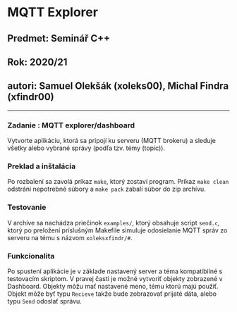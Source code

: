 # MQTT Explorer

## Predmet:  Seminář C++
## Rok: 2020/21
## autori: Samuel Olekšák (xoleks00), Michal Findra (xfindr00)

---

### Zadanie : MQTT explorer/dashboard
Vytvorte aplikáciu, ktorá sa pripojí ku serveru (MQTT brokeru) a sleduje všetky alebo vybrané správy (podľa tzv. témy (topic)).

### Preklad a inštalácia
Po rozbalení sa zavolá príkaz `make`, ktorý zostaví program.
Príkaz `make clean` odstráni nepotrebné súbory a `make pack` zabalí súbor do zip archívu.

### Testovanie
V archíve sa nachádza priečinok `examples/`, ktorý obsahuje script `send.c`, ktorý po preložení príslušným Makefile simuluje odosielanie MQTT správ zo serveru na tému s názvom `xoleksxfindr/#`. 

### Funkcionalita
Po spustení aplikácie je v základe nastavený server a téma kompatibilné s testovacím skriptom. V pravej časti je možné vytvoriť objekty zobrazené v Dashboard. Objekty môžu mať nastavené meno, tému ktorú majú použiť. Objekt môže byť typu `Recieve` takže bude zobrazovať prijaté dáta, alebo typu `Send` odoslať správu.
